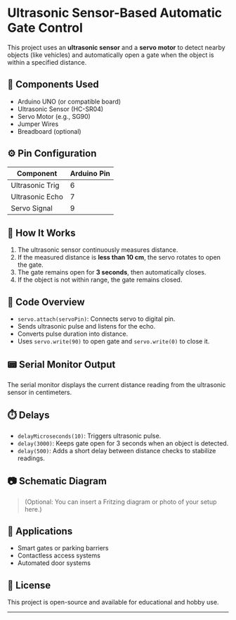 # Ultrasonic Sensor-Based Automatic Gate Control

This project uses an **ultrasonic sensor** and a **servo motor** to detect nearby objects (like vehicles) and automatically open a gate when the object is within a specified distance.

## 📌 Components Used
- Arduino UNO (or compatible board)
- Ultrasonic Sensor (HC-SR04)
- Servo Motor (e.g., SG90)
- Jumper Wires
- Breadboard (optional)

## ⚙️ Pin Configuration

| Component        | Arduino Pin |
|------------------|-------------|
| Ultrasonic Trig  | 6           |
| Ultrasonic Echo  | 7           |
| Servo Signal     | 9           |

## 🧠 How It Works
1. The ultrasonic sensor continuously measures distance.
2. If the measured distance is **less than 10 cm**, the servo rotates to open the gate.
3. The gate remains open for **3 seconds**, then automatically closes.
4. If the object is not within range, the gate remains closed.

## 🧾 Code Overview

- `servo.attach(servoPin)`: Connects servo to digital pin.
- Sends ultrasonic pulse and listens for the echo.
- Converts pulse duration into distance.
- Uses `servo.write(90)` to open gate and `servo.write(0)` to close it.

## 📟 Serial Monitor Output

The serial monitor displays the current distance reading from the ultrasonic sensor in centimeters.


## ⏱️ Delays
- `delayMicroseconds(10)`: Triggers ultrasonic pulse.
- `delay(3000)`: Keeps gate open for 3 seconds when an object is detected.
- `delay(500)`: Adds a short delay between distance checks to stabilize readings.

## 📷 Schematic Diagram
> (Optional: You can insert a Fritzing diagram or photo of your setup here.)

## 🔐 Applications
- Smart gates or parking barriers
- Contactless access systems
- Automated door systems

## 📄 License
This project is open-source and available for educational and hobby use.

---

